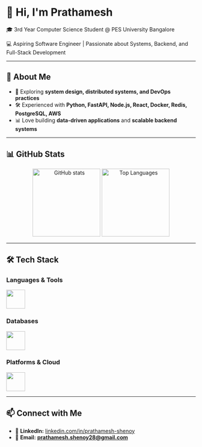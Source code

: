 # 👋 Hi, I'm Prathamesh

🎓 3rd Year Computer Science Student @ PES University Bangalore

💻 Aspiring Software Engineer | Passionate about Systems, Backend, and Full-Stack Development

---

## 🚀 About Me

- 🌱 Exploring **system design, distributed systems, and DevOps practices**
- 🛠️ Experienced with **Python, FastAPI, Node.js, React, Docker, Redis, PostgreSQL, AWS**
- 📊 Love building **data-driven applications** and **scalable backend systems**

---

## 📊 GitHub Stats

<div align="center">
  <img src="https://github-readme-stats.vercel.app/api?username=Prathameshshenoy&show_icons=true&theme=tokyonight" alt="GitHub stats" height="180"/>
  <img src="https://github-readme-stats.vercel.app/api/top-langs/?username=Prathameshshenoy&layout=compact&theme=tokyonight" alt="Top Languages" height="180"/>
</div>

---

## 🛠️ Tech Stack

### Languages & Tools
<p align="left">
  <a href="https://skillicons.dev">
    <img src="https://skillicons.dev/icons?i=python,c,js,html,css,react,nodejs,express,fastapi,nextjs,git,docker" height="50"/>
  </a>
</p>

### Databases
<p align="left">
  <a href="https://skillicons.dev">
    <img src="https://skillicons.dev/icons?i=postgres,mysql,mongodb,redis" height="50"/>
  </a>
</p>

### Platforms & Cloud
<p align="left">
  <a href="https://skillicons.dev">
    <img src="https://skillicons.dev/icons?i=aws" height="50"/>
  </a>
</p>

---

## 📫 Connect with Me

- 💼 **LinkedIn:** [linkedin.com/in/prathamesh-shenoy](https://linkedin.com/in/prathamesh-shenoy)
- 📧 **Email:** **prathamesh.shenoy28@gmail.com**
